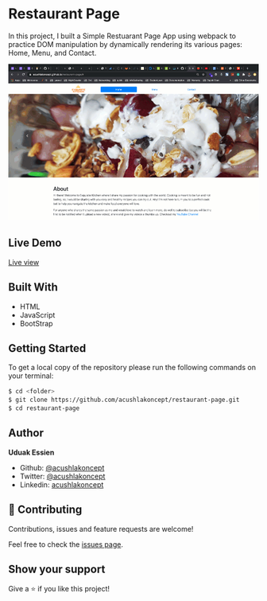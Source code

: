 # Restaurant Page

In this project, I built a Simple Restuarant Page App using webpack to practice DOM manipulation by dynamically rendering its various pages: Home, Menu, and Contact.

![screenshot](./restaurant.gif)


## Live Demo
[Live view](https://acushlakoncept.github.io/restaurant-page/)

## Built With

- HTML
- JavaScript
- BootStrap

## Getting Started

To get a local copy of the repository please run the following commands on your terminal:

```bash
$ cd <folder>
$ git clone https://github.com/acushlakoncept/restaurant-page.git
$ cd restaurant-page
```

## Author

**Uduak Essien**

- Github: [@acushlakoncept](https://github.com/acushlakoncept/)
- Twitter: [@acushlakoncept](https://twitter.com/acushlakoncept)
- Linkedin: [acushlakoncept](https://www.linkedin.com/in/acushlakoncept/)

## 🤝 Contributing

Contributions, issues and feature requests are welcome!

Feel free to check the [issues page](https://github.com/acushlakoncept/restaurant-page/issues).

## Show your support

Give a ⭐️ if you like this project!
